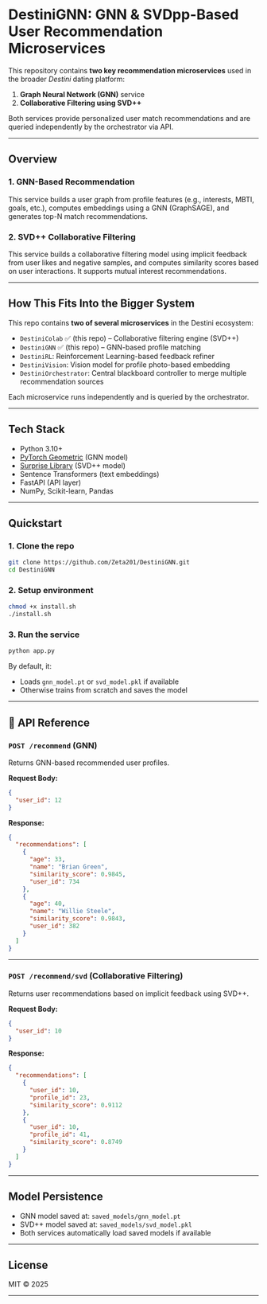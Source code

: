 # DestiniGNN: GNN & SVDpp-Based User Recommendation Microservices

This repository contains **two key recommendation microservices** used in the broader *Destini* dating platform:

1. **Graph Neural Network (GNN)** service
2. **Collaborative Filtering using SVD++**

Both services provide personalized user match recommendations and are queried independently by the orchestrator via API.

---

## Overview

### 1. GNN-Based Recommendation

This service builds a user graph from profile features (e.g., interests, MBTI, goals, etc.), computes embeddings using a GNN (GraphSAGE), and generates top-N match recommendations.

### 2. SVD++ Collaborative Filtering

This service builds a collaborative filtering model using implicit feedback from user likes and negative samples, and computes similarity scores based on user interactions. It supports mutual interest recommendations.

---

## How This Fits Into the Bigger System

This repo contains **two of several microservices** in the Destini ecosystem:

- `DestiniColab` ✅ (this repo) – Collaborative filtering engine (SVD++)
- `DestiniGNN` ✅ (this repo) – GNN-based profile matching
- `DestiniRL`: Reinforcement Learning-based feedback refiner
- `DestiniVision`: Vision model for profile photo-based embedding
- `DestiniOrchestrator`: Central blackboard controller to merge multiple recommendation sources

Each microservice runs independently and is queried by the orchestrator.

---

## Tech Stack

- Python 3.10+
- [PyTorch Geometric](https://pytorch-geometric.readthedocs.io/) (GNN model)
- [Surprise Library](http://surpriselib.com/) (SVD++ model)
- Sentence Transformers (text embeddings)
- FastAPI (API layer)
- NumPy, Scikit-learn, Pandas

---

## Quickstart

### 1. Clone the repo

```bash
git clone https://github.com/Zeta201/DestiniGNN.git
cd DestiniGNN
```

### 2. Setup environment

```bash
chmod +x install.sh
./install.sh
```

### 3. Run the service

```bash
python app.py
```

By default, it:

- Loads `gnn_model.pt` or `svd_model.pkl` if available
- Otherwise trains from scratch and saves the model

---

## 🔗 API Reference

### `POST /recommend` (GNN)

Returns GNN-based recommended user profiles.

**Request Body:**

```json
{
  "user_id": 12
}
```

**Response:**

```json
{
  "recommendations": [
    {
      "age": 33,
      "name": "Brian Green",
      "similarity_score": 0.9845,
      "user_id": 734
    },
    {
      "age": 40,
      "name": "Willie Steele",
      "similarity_score": 0.9843,
      "user_id": 382
    }
  ]
}
```

---

### `POST /recommend/svd` (Collaborative Filtering)

Returns user recommendations based on implicit feedback using SVD++.

**Request Body:**

```json
{
  "user_id": 10
}
```

**Response:**

```json
{
  "recommendations": [
    {
      "user_id": 10,
      "profile_id": 23,
      "similarity_score": 0.9112
    },
    {
      "user_id": 10,
      "profile_id": 41,
      "similarity_score": 0.8749
    }
  ]
}
```

---

## Model Persistence

- GNN model saved at: `saved_models/gnn_model.pt`
- SVD++ model saved at: `saved_models/svd_model.pkl`
- Both services automatically load saved models if available

---

## License

MIT © 2025

---

